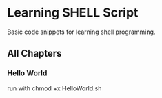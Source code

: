 # Learning SHELL Script

Basic code snippets for learning shell programming.

## All Chapters

### Hello World

run with chmod +x HelloWorld.sh
